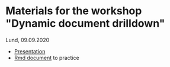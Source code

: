 # Materials for the workshop "Dynamic document drilldown"

Lund, 09.09.2020

- [Presentation]()
- [Rmd document]() to practice